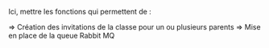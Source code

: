Ici, mettre les fonctions qui permettent de :

=> Création des invitations de la classe pour un ou plusieurs parents
=> Mise en place de la queue Rabbit MQ
